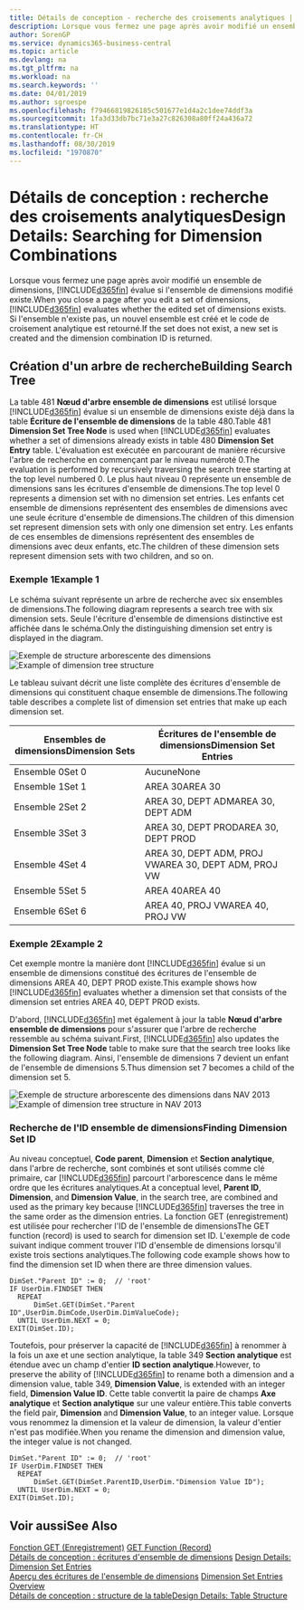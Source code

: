 ```yaml
---
title: Détails de conception - recherche des croisements analytiques | Microsoft Docs
description: Lorsque vous fermez une page après avoir modifié un ensemble de dimensions, Business Central évalue si l'ensemble de dimensions modifié existe. Si l'ensemble n'existe pas, un nouvel ensemble est créé et le code de croisement analytique est retourné.
author: SorenGP
ms.service: dynamics365-business-central
ms.topic: article
ms.devlang: na
ms.tgt_pltfrm: na
ms.workload: na
ms.search.keywords: ''
ms.date: 04/01/2019
ms.author: sgroespe
ms.openlocfilehash: f79466819826185c501677e1d4a2c1dee74ddf3a
ms.sourcegitcommit: 1fa3d33db7bc71e3a27c826308a80ff24a436a72
ms.translationtype: HT
ms.contentlocale: fr-CH
ms.lasthandoff: 08/30/2019
ms.locfileid: "1970870"
---
```

# <a name="design-details-searching-for-dimension-combinations"></a><span data-ttu-id="960b3-104">Détails de conception : recherche des croisements analytiques</span><span class="sxs-lookup"><span data-stu-id="960b3-104">Design Details: Searching for Dimension Combinations</span></span>
<span data-ttu-id="960b3-105">Lorsque vous fermez une page après avoir modifié un ensemble de dimensions, [!INCLUDE[d365fin](includes/d365fin_md.md)] évalue si l'ensemble de dimensions modifié existe.</span><span class="sxs-lookup"><span data-stu-id="960b3-105">When you close a page after you edit a set of dimensions, [!INCLUDE[d365fin](includes/d365fin_md.md)] evaluates whether the edited set of dimensions exists.</span></span> <span data-ttu-id="960b3-106">Si l'ensemble n'existe pas, un nouvel ensemble est créé et le code de croisement analytique est retourné.</span><span class="sxs-lookup"><span data-stu-id="960b3-106">If the set does not exist, a new set is created and the dimension combination ID is returned.</span></span>  

## <a name="building-search-tree"></a><span data-ttu-id="960b3-107">Création d'un arbre de recherche</span><span class="sxs-lookup"><span data-stu-id="960b3-107">Building Search Tree</span></span>  
 <span data-ttu-id="960b3-108">La table 481 **Nœud d'arbre ensemble de dimensions** est utilisé lorsque [!INCLUDE[d365fin](includes/d365fin_md.md)] évalue si un ensemble de dimensions existe déjà dans la table **Écriture de l'ensemble de dimensions** de la table 480.</span><span class="sxs-lookup"><span data-stu-id="960b3-108">Table 481 **Dimension Set Tree Node** is used when [!INCLUDE[d365fin](includes/d365fin_md.md)] evaluates whether a set of dimensions already exists in table 480 **Dimension Set Entry** table.</span></span> <span data-ttu-id="960b3-109">L'évaluation est exécutée en parcourant de manière récursive l'arbre de recherche en commençant par le niveau numéroté 0.</span><span class="sxs-lookup"><span data-stu-id="960b3-109">The evaluation is performed by recursively traversing the search tree starting at the top level numbered 0.</span></span> <span data-ttu-id="960b3-110">Le plus haut niveau 0 représente un ensemble de dimensions sans les écritures d'ensemble de dimensions.</span><span class="sxs-lookup"><span data-stu-id="960b3-110">The top level 0 represents a dimension set with no dimension set entries.</span></span> <span data-ttu-id="960b3-111">Les enfants cet ensemble de dimensions représentent des ensembles de dimensions avec une seule écriture d'ensemble de dimensions.</span><span class="sxs-lookup"><span data-stu-id="960b3-111">The children of this dimension set represent dimension sets with only one dimension set entry.</span></span> <span data-ttu-id="960b3-112">Les enfants de ces ensembles de dimensions représentent des ensembles de dimensions avec deux enfants, etc.</span><span class="sxs-lookup"><span data-stu-id="960b3-112">The children of these dimension sets represent dimension sets with two children, and so on.</span></span>  

### <a name="example-1"></a><span data-ttu-id="960b3-113">Exemple 1</span><span class="sxs-lookup"><span data-stu-id="960b3-113">Example 1</span></span>  
 <span data-ttu-id="960b3-114">Le schéma suivant représente un arbre de recherche avec six ensembles de dimensions.</span><span class="sxs-lookup"><span data-stu-id="960b3-114">The following diagram represents a search tree with six dimension sets.</span></span> <span data-ttu-id="960b3-115">Seule l'écriture d'ensemble de dimensions distinctive est affichée dans le schéma.</span><span class="sxs-lookup"><span data-stu-id="960b3-115">Only the distinguishing dimension set entry is displayed in the diagram.</span></span>  

 <span data-ttu-id="960b3-116">![Exemple de structure arborescente des dimensions](media/nav2013_dimension_tree.png "Exemple de structure arborescente des dimensions")</span><span class="sxs-lookup"><span data-stu-id="960b3-116">![Example of dimension tree structure](media/nav2013_dimension_tree.png "Example of dimension tree structure")</span></span>  

 <span data-ttu-id="960b3-117">Le tableau suivant décrit une liste complète des écritures d'ensemble de dimensions qui constituent chaque ensemble de dimensions.</span><span class="sxs-lookup"><span data-stu-id="960b3-117">The following table describes a complete list of dimension set entries that make up each dimension set.</span></span>  

|<span data-ttu-id="960b3-118">Ensembles de dimensions</span><span class="sxs-lookup"><span data-stu-id="960b3-118">Dimension Sets</span></span>|<span data-ttu-id="960b3-119">Écritures de l'ensemble de dimensions</span><span class="sxs-lookup"><span data-stu-id="960b3-119">Dimension Set Entries</span></span>|  
|--------------------|---------------------------|  
|<span data-ttu-id="960b3-120">Ensemble 0</span><span class="sxs-lookup"><span data-stu-id="960b3-120">Set 0</span></span>|<span data-ttu-id="960b3-121">Aucune</span><span class="sxs-lookup"><span data-stu-id="960b3-121">None</span></span>|  
|<span data-ttu-id="960b3-122">Ensemble 1</span><span class="sxs-lookup"><span data-stu-id="960b3-122">Set 1</span></span>|<span data-ttu-id="960b3-123">AREA 30</span><span class="sxs-lookup"><span data-stu-id="960b3-123">AREA 30</span></span>|  
|<span data-ttu-id="960b3-124">Ensemble 2</span><span class="sxs-lookup"><span data-stu-id="960b3-124">Set 2</span></span>|<span data-ttu-id="960b3-125">AREA 30, DEPT ADM</span><span class="sxs-lookup"><span data-stu-id="960b3-125">AREA 30, DEPT ADM</span></span>|  
|<span data-ttu-id="960b3-126">Ensemble 3</span><span class="sxs-lookup"><span data-stu-id="960b3-126">Set 3</span></span>|<span data-ttu-id="960b3-127">AREA 30, DEPT PROD</span><span class="sxs-lookup"><span data-stu-id="960b3-127">AREA 30, DEPT PROD</span></span>|  
|<span data-ttu-id="960b3-128">Ensemble 4</span><span class="sxs-lookup"><span data-stu-id="960b3-128">Set 4</span></span>|<span data-ttu-id="960b3-129">AREA 30, DEPT ADM, PROJ VW</span><span class="sxs-lookup"><span data-stu-id="960b3-129">AREA 30, DEPT ADM, PROJ VW</span></span>|  
|<span data-ttu-id="960b3-130">Ensemble 5</span><span class="sxs-lookup"><span data-stu-id="960b3-130">Set 5</span></span>|<span data-ttu-id="960b3-131">AREA 40</span><span class="sxs-lookup"><span data-stu-id="960b3-131">AREA 40</span></span>|  
|<span data-ttu-id="960b3-132">Ensemble 6</span><span class="sxs-lookup"><span data-stu-id="960b3-132">Set 6</span></span>|<span data-ttu-id="960b3-133">AREA 40, PROJ VW</span><span class="sxs-lookup"><span data-stu-id="960b3-133">AREA 40, PROJ VW</span></span>|  

### <a name="example-2"></a><span data-ttu-id="960b3-134">Exemple 2</span><span class="sxs-lookup"><span data-stu-id="960b3-134">Example 2</span></span>  
 <span data-ttu-id="960b3-135">Cet exemple montre la manière dont [!INCLUDE[d365fin](includes/d365fin_md.md)] évalue si un ensemble de dimensions constitué des écritures de l'ensemble de dimensions AREA 40, DEPT PROD existe.</span><span class="sxs-lookup"><span data-stu-id="960b3-135">This example shows how [!INCLUDE[d365fin](includes/d365fin_md.md)] evaluates whether a dimension set that consists of the dimension set entries AREA 40, DEPT PROD exists.</span></span>  

 <span data-ttu-id="960b3-136">D'abord, [!INCLUDE[d365fin](includes/d365fin_md.md)] met également à jour la table **Nœud d'arbre ensemble de dimensions** pour s'assurer que l'arbre de recherche ressemble au schéma suivant.</span><span class="sxs-lookup"><span data-stu-id="960b3-136">First, [!INCLUDE[d365fin](includes/d365fin_md.md)] also updates the **Dimension Set Tree Node** table to make sure that the search tree looks like the following diagram.</span></span> <span data-ttu-id="960b3-137">Ainsi, l'ensemble de dimensions 7 devient un enfant de l'ensemble de dimensions 5.</span><span class="sxs-lookup"><span data-stu-id="960b3-137">Thus dimension set 7 becomes a child of the dimension set 5.</span></span>  

 <span data-ttu-id="960b3-138">![Exemple de structure arborescente des dimensions dans NAV 2013](media/nav2013_dimension_tree_example2.png "Exemple de structure arborescente des dimensions dans NAV 2013")</span><span class="sxs-lookup"><span data-stu-id="960b3-138">![Example of dimension tree structure in NAV 2013](media/nav2013_dimension_tree_example2.png "Example of dimension tree structure in NAV 2013")</span></span>  

### <a name="finding-dimension-set-id"></a><span data-ttu-id="960b3-139">Recherche de l'ID ensemble de dimensions</span><span class="sxs-lookup"><span data-stu-id="960b3-139">Finding Dimension Set ID</span></span>  
 <span data-ttu-id="960b3-140">Au niveau conceptuel, **Code parent**, **Dimension** et **Section analytique**, dans l'arbre de recherche, sont combinés et sont utilisés comme clé primaire, car [!INCLUDE[d365fin](includes/d365fin_md.md)] parcourt l'arborescence dans le même ordre que les écritures analytiques.</span><span class="sxs-lookup"><span data-stu-id="960b3-140">At a conceptual level, **Parent ID**, **Dimension**, and **Dimension Value**, in the search tree, are combined and used as the primary key because [!INCLUDE[d365fin](includes/d365fin_md.md)] traverses the tree in the same order as the dimension entries.</span></span> <span data-ttu-id="960b3-141">La fonction GET (enregistrement) est utilisée pour rechercher l'ID de l'ensemble de dimensions</span><span class="sxs-lookup"><span data-stu-id="960b3-141">The GET function (record) is used to search for dimension set ID.</span></span> <span data-ttu-id="960b3-142">L'exemple de code suivant indique comment trouver l'ID d'ensemble de dimensions lorsqu'il existe trois sections analytiques.</span><span class="sxs-lookup"><span data-stu-id="960b3-142">The following code example shows how to find the dimension set ID when there are three dimension values.</span></span>  

```  
DimSet."Parent ID" := 0;  // 'root'  
IF UserDim.FINDSET THEN  
  REPEAT  
      DimSet.GET(DimSet."Parent ID",UserDim.DimCode,UserDim.DimValueCode);  
  UNTIL UserDim.NEXT = 0;  
EXIT(DimSet.ID);  

```  

<span data-ttu-id="960b3-143">Toutefois, pour préserver la capacité de [!INCLUDE[d365fin](includes/d365fin_md.md)] à renommer à la fois un axe et une section analytique, la table 349 **Section analytique** est étendue avec un champ d'entier **ID section analytique**.</span><span class="sxs-lookup"><span data-stu-id="960b3-143">However, to preserve the ability of [!INCLUDE[d365fin](includes/d365fin_md.md)] to rename both a dimension and a dimension value, table 349, **Dimension Value**, is extended with an integer field, **Dimension Value ID**.</span></span> <span data-ttu-id="960b3-144">Cette table convertit la paire de champs **Axe analytique** et **Section analytique** sur une valeur entière.</span><span class="sxs-lookup"><span data-stu-id="960b3-144">This table converts the field pair, **Dimension** and **Dimension Value**, to an integer value.</span></span> <span data-ttu-id="960b3-145">Lorsque vous renommez la dimension et la valeur de dimension, la valeur d'entier n'est pas modifiée.</span><span class="sxs-lookup"><span data-stu-id="960b3-145">When you rename the dimension and dimension value, the integer value is not changed.</span></span>  

```  
DimSet."Parent ID" := 0;  // 'root'  
IF UserDim.FINDSET THEN  
  REPEAT  
      DimSet.GET(DimSet.ParentID,UserDim."Dimension Value ID");  
  UNTIL UserDim.NEXT = 0;  
EXIT(DimSet.ID);  

```  

## <a name="see-also"></a><span data-ttu-id="960b3-146">Voir aussi</span><span class="sxs-lookup"><span data-stu-id="960b3-146">See Also</span></span>  
 <span data-ttu-id="960b3-147">[Fonction GET (Enregistrement)](/dynamics-nav/GET-Function--Record-)  </span><span class="sxs-lookup"><span data-stu-id="960b3-147">[GET Function (Record)](/dynamics-nav/GET-Function--Record-)  </span></span>  
 <span data-ttu-id="960b3-148">[Détails de conception : écritures d'ensemble de dimensions](design-details-dimension-set-entries.md) </span><span class="sxs-lookup"><span data-stu-id="960b3-148">[Design Details: Dimension Set Entries](design-details-dimension-set-entries.md) </span></span>  
 <span data-ttu-id="960b3-149">[Aperçu des écritures de l'ensemble de dimensions](design-details-dimension-set-entries-overview.md) </span><span class="sxs-lookup"><span data-stu-id="960b3-149">[Dimension Set Entries Overview](design-details-dimension-set-entries-overview.md) </span></span>  
 [<span data-ttu-id="960b3-150">Détails de conception : structure de la table</span><span class="sxs-lookup"><span data-stu-id="960b3-150">Design Details: Table Structure</span></span>](design-details-table-structure.md)   
 
